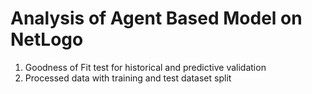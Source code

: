 # Analysis of Agent Based Model on NetLogo
1. Goodness of Fit test for historical and predictive validation
2. Processed data with training and test dataset split
